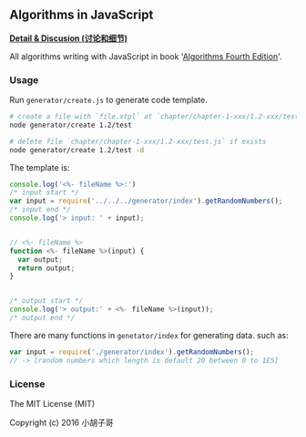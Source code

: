 Algorithms in JavaScript
---

**[Detail & Discusion (讨论和细节)](https://github.com/barretlee/algorithms/issues)**

All algorithms writing with JavaScript in book '[Algorithms Fourth Edition](http://www.amazon.com/Algorithms-4th-Robert-Sedgewick/dp/032157351X?ie=UTF8&keywords=Algorithms%20Fourth%20Edition&qid=1464068185&ref_=sr_1_1&sr=8-1)'.

### Usage

Run `generator/create.js` to generate code template.

```bash
# create a file with `file.xtpl` at `chapter/chapter-1-xxx/1.2-xxx/test.js`
node generator/create 1.2/test

# delete file `chapter/chapter-1-xxx/1.2-xxx/test.js` if exists
node generator/create 1.2/test -d
```

The template is: 

```javascript
console.log('<%- fileName %>:')
/* input start */
var input = require('../../../generator/index').getRandomNumbers();
/* input end */
console.log('> input: ' + input);


// <%- fileName %>
function <%- fileName %>(input) {
  var output;
  return output;
}


/* output start */
console.log('> output:' + <%- fileName %>(input));
/* output end */
```

There are many functions in `genetator/index` for generating data. such as:

```javascript
var input = require('./generator/index').getRandomNumbers();
// -> [random numbers which length is default 20 between 0 to 1E5]
```


### License

The MIT License (MIT)

Copyright (c) 2016 小胡子哥